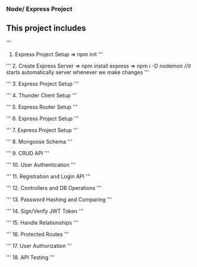 ### Node/ Express Project
## This project includes

'''
1. Express Project Setup
    => npm init
'''

'''
2. Create Express Server
    => npm install express
    => npm i -D nodemon //it starts automatically server whenever we make changes
'''

'''
3. Express Project Setup
'''

'''
4. Thunder Client Setup
'''

'''
5. Express Router Setup
'''

'''
6. Express Project Setup
'''

'''
7. Express Project Setup
'''

'''
8. Mongoose Schema
'''

'''
9. CRUD API
'''

'''
10. User Authentication
'''

'''
11. Registration and Login API
'''

'''
12. Controllers and DB Operations
'''

'''
13. Password Hashing and Comparing
'''

'''
14. Sign/Verify JWT Token
'''

'''
15. Handle Relationships
'''

'''
16. Protected Routes
'''

'''
17. User Authorization
'''

'''
18. API Testing
'''